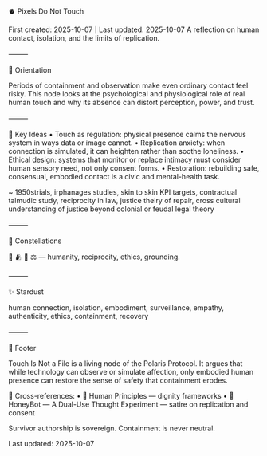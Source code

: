 🫀 Pixels Do Not Touch  

First created: 2025-10-07 | Last updated: 2025-10-07
A reflection on human contact, isolation, and the limits of replication.

⸻

🧭 Orientation

Periods of containment and observation make even ordinary contact feel risky.
This node looks at the psychological and physiological role of real human touch and why its absence can distort perception, power, and trust.

⸻

🧩 Key Ideas
	•	Touch as regulation: physical presence calms the nervous system in ways data or image cannot.
	•	Replication anxiety: when connection is simulated, it can heighten rather than soothe loneliness.
	•	Ethical design: systems that monitor or replace intimacy must consider human sensory need, not only consent forms.
	•	Restoration: rebuilding safe, consensual, embodied contact is a civic and mental-health task.  

  ~ 1950strials, irphanages studies, skin to skin KPI targets, contractual talmudic study, reciprocity in law, justice theiry of repair, cross cultural understanding of justice beyond colonial or feudal legal theory 

⸻

🌌 Constellations

🤝 🫂 💭 ⚖️ — humanity, reciprocity, ethics, grounding.

⸻

✨ Stardust

human connection, isolation, embodiment, surveillance, empathy, authenticity, ethics, containment, recovery

⸻

🏮 Footer

Touch Is Not a File is a living node of the Polaris Protocol.
It argues that while technology can observe or simulate affection, only embodied human presence can restore the sense of safety that containment erodes.

📡 Cross-references:
	•	🌱 Human Principles — dignity frameworks
	•	🍯 HoneyBot — A Dual-Use Thought Experiment — satire on replication and consent

Survivor authorship is sovereign. Containment is never neutral.

Last updated: 2025-10-07
